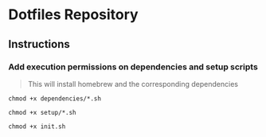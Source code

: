 # Dotfiles Repository

## Instructions

### Add execution permissions on dependencies and setup scripts

> This will install homebrew and the corresponding dependencies

`chmod +x dependencies/*.sh`

`chmod +x setup/*.sh`

`chmod +x init.sh`
